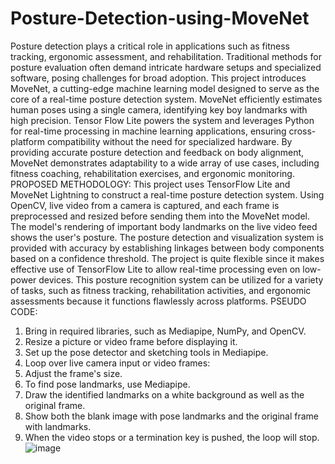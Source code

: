 # Posture-Detection-using-MoveNet
Posture detection plays a critical role in applications such as fitness tracking, ergonomic assessment, and rehabilitation. Traditional methods for posture evaluation often demand intricate hardware setups and specialized software, posing challenges for broad adoption. This project introduces MoveNet, a cutting-edge machine learning model designed to serve as the core of a real-time posture detection system. MoveNet efficiently estimates human poses using a single camera, identifying key boy landmarks with high precision. Tensor Flow Lite powers the system and leverages Python for real-time processing in machine learning applications, ensuring cross-platform compatibility without the need for specialized hardware. By providing accurate posture detection and feedback on body alignment, MoveNet demonstrates adaptability to a wide array of use cases, including fitness coaching, rehabilitation exercises, and ergonomic monitoring.
PROPOSED METHODOLOGY:
This project uses TensorFlow Lite and MoveNet Lightning to construct a real-time posture detection system. Using OpenCV, live video from a camera is captured, and each frame is preprocessed and resized before sending them into the MoveNet model. The model's rendering of important body landmarks on the live video feed shows the user's posture. The posture detection and visualization system is provided with accuracy by establishing linkages between body components based on a confidence threshold. The project is quite flexible since it makes effective use of TensorFlow Lite to allow real-time processing even on low-power devices. This posture recognition system can be utilized for a variety of tasks, such as fitness tracking, rehabilitation activities, and ergonomic assessments because it functions flawlessly across platforms.
PSEUDO CODE:
1. Bring in required libraries, such as Mediapipe, NumPy, and OpenCV.
2. Resize a picture or video frame before displaying it.
3. Set up the pose detector and sketching tools in Mediapipe.
4. Loop over live camera input or video frames:
5. Adjust the frame's size.
6. To find pose landmarks, use Mediapipe.
7. Draw the identified landmarks on a white background as well as the original frame.
8. Show both the blank image with pose landmarks and the original frame with landmarks.
9. When the video stops or a termination key is pushed, the loop will stop.
![image](https://github.com/user-attachments/assets/2ee30b47-ab20-424d-a7b9-d615e37771f6)

